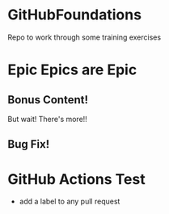 # GitHubFoundations
Repo to work through some training exercises
# Epic Epics are Epic
## Bonus Content!
But wait!  There's more!!

## Bug Fix!

# GitHub Actions Test
 - add a label to any pull request
